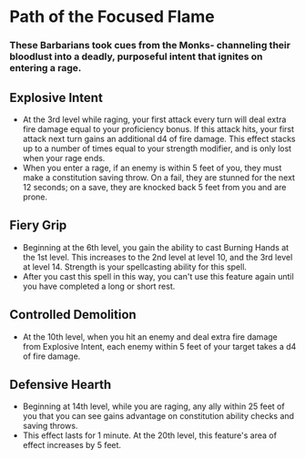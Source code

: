 # Path of the Focused Flame 
### These Barbarians took cues from the Monks- channeling their bloodlust into a deadly, purposeful intent that ignites on entering a rage.


## Explosive Intent
- At the 3rd level while raging, your first attack every turn will deal extra
  fire damage equal to your proficiency bonus. If this attack hits, your first
  attack next turn gains an additional d4 of fire damage. This effect stacks up
  to a number of times equal to your strength modifier, and is only lost when
  your rage ends.
- When you enter a rage, if an enemy is within 5 feet of you, they must make a
  constitution saving throw. On a fail, they are stunned for the next 12
  seconds; on a save, they are knocked back 5 feet from you and are prone.


## Fiery Grip
- Beginning at the 6th level, you gain the ability to cast Burning Hands at the
  1st level. This increases to the 2nd level at level 10, and the 3rd level at
  level 14. Strength is your spellcasting ability for this spell. 
- After you cast this spell in this way, you can't use this feature again until
  you have completed a long or short rest.


## Controlled Demolition
- At the 10th level, when you hit an enemy and deal extra fire damage from
  Explosive Intent, each enemy within 5 feet of your target takes a d4 of
  fire damage.


## Defensive Hearth
- Beginning at 14th level, while you are raging, any ally within 25 feet of you
  that you can see gains advantage on constitution ability checks and saving
  throws. 
- This effect lasts for 1 minute. At the 20th level, this feature's area of
  effect increases by 5 feet.

